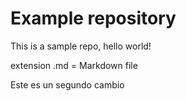 # Example repository
This is a sample repo, hello world!

extension .md = Markdown file

Este es un segundo cambio
